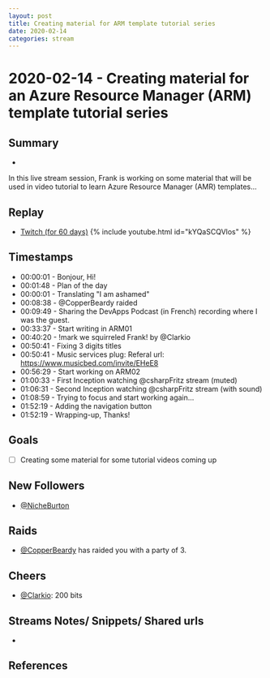 ```yaml
---
layout: post
title: Creating material for ARM template tutorial series
date: 2020-02-14
categories: stream
---
```



# 2020-02-14 - Creating material for an Azure Resource Manager (ARM) template tutorial series

## Summary
-

In this live stream session, Frank is working on some material that will be used in video tutorial to learn Azure Resource Manager (AMR) templates...


## Replay


- [Twitch (for 60 days)](https://www.twitch.tv/videos/551810399)
{% include youtube.html id="kYQaSCQVlos" %}
<br/><!--more-->


## Timestamps


- 00:00:01 - Bonjour, Hi!
- 00:01:48 - Plan of the day
- 00:00:01 - Translating "I am ashamed" 
- 00:08:38 - @CopperBeardy raided 
- 00:09:49 - Sharing the DevApps Podcast (in French) recording where I was the guest. 
- 00:33:37 - Start writing in ARM01  
- 00:40:20 - !mark we squirreled Frank! by @Clarkio 
- 00:50:41 - Fixing 3 digits titles
- 00:50:41 - Music services plug: Referal url: https://www.musicbed.com/invite/EHeE8 
- 00:56:29 - Start working on ARM02
- 01:00:33 - First Inception watching @csharpFritz stream (muted)
- 01:06:31 - Second Inception watching @csharpFritz stream (with sound)
- 01:08:59 - Trying to focus and start working again...
- 01:52:19 - Adding the navigation button
- 01:52:19 - Wrapping-up, Thanks!


Goals
-----

- [ ] Creating some material for some tutorial videos coming up



New Followers
-------------

- [@NicheBurton](https://www.twitch.tv/NicheBurton)


Raids
---------------

- [@CopperBeardy](https://www.twitch.tv/CopperBeardy) has raided you with a party of 3.



Cheers
------

- [@Clarkio](https://www.twitch.tv/Clarkio): 200 bits



Streams Notes/ Snippets/ Shared urls
-----------------------------------

- 


References
----------

